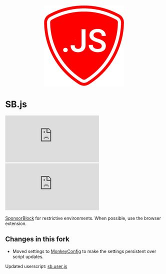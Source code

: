 <p align="center"><img src="docs/icon.png"></p>

# SB.js
![GitHub file size in bytes](https://img.shields.io/github/size/mchangrh/sb.js/docs/sb.js)
![GitHub file size in bytes](https://img.shields.io/github/size/mchangrh/sb.js/docs/sb.min.js?label=size%20%28min%29)

[SponsorBlock](https://github.com/ajayyy/SponsorBlock) for restrictive environments. When possible, use the browser extension.


## Changes in this fork
- Moved settings to [MonkeyConfig](https://github.com/odyniec/MonkeyConfig) to make the settings persistent over script updates.

Updated userscript: [sb.user.js](https://github.com/Apina-32/sb.js/raw/main/docs/sb.user.js)


